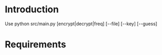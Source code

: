 # Introduction

Use python src/main.py [encrypt|decrypt|freq] [--file] [--key] [--guess]

# Requirements

